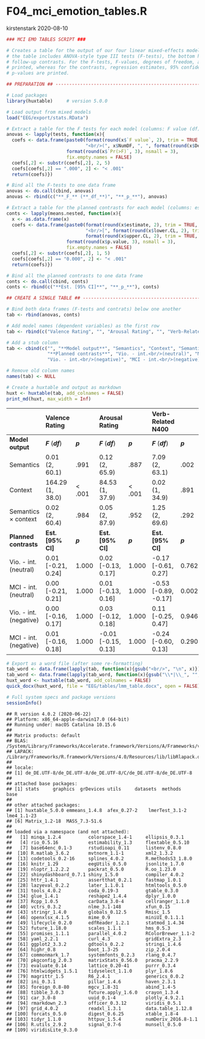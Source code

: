 F04\_mci\_emotion\_tables.R
================
kirstenstark
2020-08-10

``` r
### MCI EMO TABLES SCRIPT ###

# Creates a table for the output of our four linear mixed-effects models. The upper half of
# the table includes ANOVA-style type III tests (F-tests), the bottom half contains planned
# follow-up contrasts. For the F-tests, F-values, degrees of freedom, and p-values are
# printed, whereas for the contrasts, regression estimates, 95% confidence intervals, and
# p-values are printed.

## PREPARATION ## ---------------------------------------------------------------------------------

# Load packages
library(huxtable)     # version 5.0.0

# Load output from mixed models
load("EEG/export/stats.RData")

# Extract a table for the F tests for each model (columns: F value (df), p-value)
anovas <- lapply(tests, function(x){
  coefs <- data.frame(paste0(format(round(x$`F value`, 2), trim = TRUE, nsmall = 2),
                             "<br/>(", x$NumDF, ", ", format(round(x$DenDF, 1), trim = TRUE, nsmall = 1), ")"),
                      format(round(x$`Pr(>F)`, 3), nsmall = 3),
                      fix.empty.names = FALSE)
  coefs[,2] <- substr(coefs[,2], 2, 5)
  coefs[coefs[,2] == ".000", 2] <- "< .001"
  return(coefs)})

# Bind all the F-tests to one data frame
anovas <- do.call(cbind, anovas)
anovas <- rbind(c("**_F_** (**_df_**)", "**_p_**"), anovas)

# Extract a table for the planned contrasts for each model (columns: estimate [CI], p-value)
conts <- lapply(means.nested, function(x){
  x <- as.data.frame(x)
  coefs <- data.frame(paste0(format(round(x$estimate, 2), trim = TRUE, nsmall = 2),
                             "<br/>[", format(round(x$lower.CL, 2), trim = TRUE, nsmall = 2), ", ",
                             format(round(x$upper.CL, 2), trim = TRUE, nsmall = 2), "]"),
                      format(round(x$p.value, 3), nsmall = 3),
                      fix.empty.names = FALSE)
  coefs[,2] <- substr(coefs[,2], 1, 5)
  coefs[coefs[,2] == "0.000", 2] <- "< .001"
  return(coefs)})

# Bind all the planned contrasts to one data frame
conts <- do.call(cbind, conts)
conts <- rbind(c("**Est. [95% CI]**", "**_p_**"), conts)

## CREATE A SINGLE TABLE ## -----------------------------------------------------------------------

# Bind both data frames (F-tests and contrats) below one another
tab <- rbind(anovas, conts)

# Add model names (dependent variables) as the first row
tab <- rbind(c("Valence Rating", "", "Arousal Rating", "", "Verb-Related N400", "", "Picture-Related N400", ""), tab)

# Add a stub column
tab <- cbind(c("", "**Model output**", "Semantics", "Context", "Semantics × context",
               "**Planned contrasts**", "Vio. - int.<br/>(neutral)", "MCI - int.<br/>(neutral)",
               "Vio. - int.<br/>(negative)", "MCI - int.<br/>(negative)"), tab)

# Remove old column names
names(tab) <- NULL

# Create a huxtable and output as markdown
huxt <- huxtable(tab, add_colnames = FALSE)
print_md(huxt, max_width = Inf)
```

|                            | Valence Rating           |         | Arousal Rating             |         | Verb-Related N400           |         | Picture-Related N400       |         |
| -------------------------- | :----------------------- | ------- | :------------------------- | ------- | :-------------------------- | ------- | :------------------------- | ------- |
| **Model output**           | ***F*** (***df***)       | ***p*** | ***F*** (***df***)         | ***p*** | ***F*** (***df***)          | ***p*** | ***F*** (***df***)         | ***p*** |
| Semantics                  | 0.01<br/>(2, 60.1)       | .991    | 0.12<br/>(2, 65.9)         | .887    | 7.09<br/>(2, 63.1)          | .002    | 0.73<br/>(2, 37.0)         | .490    |
| Context                    | 164.29<br/>(1, 38.0)     | \< .001 | 84.53<br/>(1, 37.9)        | \< .001 | 0.02<br/>(1, 34.9)          | .891    | 0.01<br/>(1, 44.1)         | .943    |
| Semantics × context        | 0.02<br/>(2, 60.4)       | .984    | 0.05<br/>(2, 87.9)         | .952    | 1.25<br/>(2, 69.6)          | .292    | 3.89<br/>(2, 52.1)         | .027    |
| **Planned contrasts**      | **Est. \[95% CI\]**      | ***p*** | **Est. \[95% CI\]**        | ***p*** | **Est. \[95% CI\]**         | ***p*** | **Est. \[95% CI\]**        | ***p*** |
| Vio. - int.<br/>(neutral)  | 0.01<br/>\[-0.21, 0.24\] | 1.000   | 0.02<br/>\[-0.13, 0.17\]   | 1.000   | \-0.17<br/>\[-0.61, 0.27\]  | 0.762   | \-0.04<br/>\[-0.42, 0.35\] | 1.000   |
| MCI - int.<br/>(neutral)   | 0.00<br/>\[-0.21, 0.21\] | 1.000   | 0.01<br/>\[-0.13, 0.16\]   | 1.000   | \-0.53<br/>\[-0.89, -0.17\] | 0.002   | \-0.41<br/>\[-0.81, 0.00\] | 0.049   |
| Vio. - int.<br/>(negative) | 0.00<br/>\[-0.16, 0.17\] | 1.000   | 0.03<br/>\[-0.12, 0.18\]   | 1.000   | 0.11<br/>\[-0.25, 0.47\]    | 0.946   | 0.18<br/>\[-0.23, 0.59\]   | 0.620   |
| MCI - int.<br/>(negative)  | 0.01<br/>\[-0.16, 0.18\] | 1.000   | \-0.01<br/>\[-0.15, 0.13\] | 1.000   | \-0.24<br/>\[-0.60, 0.13\]  | 0.290   | 0.16<br/>\[-0.23, 0.56\]   | 0.678   |

``` r
# Export as a word file (after some re-formatting)
tab_word <- data.frame(lapply(tab, function(x){gsub("<br/>", "\n", x)}))
tab_word <- data.frame(lapply(tab_word, function(x){gsub("\\*|\\_", "", x)}))
huxt_word <- huxtable(tab_word, add_colnames = FALSE)
quick_docx(huxt_word, file = "EEG/tables/lmm_table.docx", open = FALSE)
```

``` r
# Full system specs and package versions
sessionInfo()
```

    ## R version 4.0.2 (2020-06-22)
    ## Platform: x86_64-apple-darwin17.0 (64-bit)
    ## Running under: macOS Catalina 10.15.6
    ## 
    ## Matrix products: default
    ## BLAS:   /System/Library/Frameworks/Accelerate.framework/Versions/A/Frameworks/vecLib.framework/Versions/A/libBLAS.dylib
    ## LAPACK: /Library/Frameworks/R.framework/Versions/4.0/Resources/lib/libRlapack.dylib
    ## 
    ## locale:
    ## [1] de_DE.UTF-8/de_DE.UTF-8/de_DE.UTF-8/C/de_DE.UTF-8/de_DE.UTF-8
    ## 
    ## attached base packages:
    ## [1] stats     graphics  grDevices utils     datasets  methods   base     
    ## 
    ## other attached packages:
    ## [1] huxtable_5.0.0 emmeans_1.4.8  afex_0.27-2    lmerTest_3.1-2 lme4_1.1-23   
    ## [6] Matrix_1.2-18  MASS_7.3-51.6 
    ## 
    ## loaded via a namespace (and not attached):
    ##   [1] minqa_1.2.4          colorspace_1.4-1     ellipsis_0.3.1      
    ##   [4] rio_0.5.16           estimability_1.3     flextable_0.5.10    
    ##   [7] base64enc_0.1-3      rstudioapi_0.11      listenv_0.8.0       
    ##  [10] R.matlab_3.6.2       mvtnorm_1.1-1        xml2_1.3.2          
    ##  [13] codetools_0.2-16     splines_4.0.2        R.methodsS3_1.8.0   
    ##  [16] knitr_1.29           eegUtils_0.5.0       jsonlite_1.7.0      
    ##  [19] nloptr_1.2.2.2       packrat_0.5.0        R.oo_1.23.0         
    ##  [22] shinydashboard_0.7.1 shiny_1.5.0          compiler_4.0.2      
    ##  [25] httr_1.4.1           assertthat_0.2.1     fastmap_1.0.1       
    ##  [28] lazyeval_0.2.2       later_1.1.0.1        htmltools_0.5.0     
    ##  [31] tools_4.0.2          coda_0.19-3          gtable_0.3.0        
    ##  [34] glue_1.4.1           reshape2_1.4.4       dplyr_1.0.0         
    ##  [37] Rcpp_1.0.5           carData_3.0-4        cellranger_1.1.0    
    ##  [40] vctrs_0.3.2          nlme_3.1-148         xfun_0.15           
    ##  [43] stringr_1.4.0        globals_0.12.5       Rmisc_1.5           
    ##  [46] openxlsx_4.1.5       mime_0.9             miniUI_0.1.1.1      
    ##  [49] lifecycle_0.2.0      edfReader_1.2.1      statmod_1.4.34      
    ##  [52] future_1.18.0        scales_1.1.1         hms_0.5.3           
    ##  [55] promises_1.1.1       parallel_4.0.2       RColorBrewer_1.1-2  
    ##  [58] yaml_2.2.1           curl_4.3             gridExtra_2.3       
    ##  [61] ggplot2_3.3.2        gdtools_0.2.2        stringi_1.4.6       
    ##  [64] highr_0.8            boot_1.3-25          zip_2.0.4           
    ##  [67] commonmark_1.7       systemfonts_0.2.3    rlang_0.4.7         
    ##  [70] pkgconfig_2.0.3      matrixStats_0.56.0   pracma_2.2.9        
    ##  [73] evaluate_0.14        lattice_0.20-41      purrr_0.3.4         
    ##  [76] htmlwidgets_1.5.1    tidyselect_1.1.0     plyr_1.8.6          
    ##  [79] magrittr_1.5         R6_2.4.1             generics_0.0.2      
    ##  [82] ini_0.3.1            pillar_1.4.6         haven_2.3.1         
    ##  [85] foreign_0.8-80       mgcv_1.8-31          abind_1.4-5         
    ##  [88] tibble_3.0.3         future.apply_1.6.0   crayon_1.3.4        
    ##  [91] car_3.0-8            uuid_0.1-4           plotly_4.9.2.1      
    ##  [94] rmarkdown_2.3        officer_0.3.12       viridis_0.5.1       
    ##  [97] grid_4.0.2           readxl_1.3.1         data.table_1.12.8   
    ## [100] forcats_0.5.0        digest_0.6.25        xtable_1.8-4        
    ## [103] tidyr_1.1.0          httpuv_1.5.4         numDeriv_2016.8-1.1 
    ## [106] R.utils_2.9.2        signal_0.7-6         munsell_0.5.0       
    ## [109] viridisLite_0.3.0
